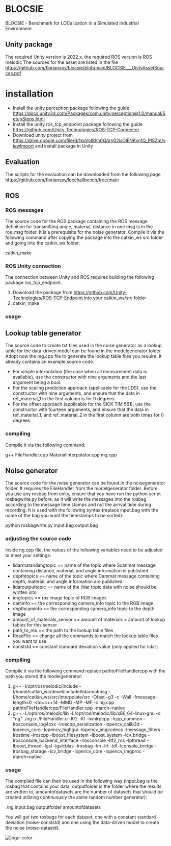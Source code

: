 # BLOCSIE
BLOCSIE - Benchmark for LOCalization in a Simulated Industrial Environment
## Unity package
The required Unity version is 2022.x, the required ROS version is ROS melodic
The sources for the asset are listed in the file https://github.com/florianspy/blocsie/blob/main/BLOCSIE___UnityAssetSources.pdf

# installation
* Install the unity perception package following the guide https://docs.unity3d.com/Packages/com.unity.perception@1.0/manual/SetupSteps.html
* Install the unity ros_tcp_endpoint package following the guide https://github.com/Unity-Technologies/ROS-TCP-Connector
* Download unity project from
https://drive.google.com/file/d/1koVoI8hh0QAry02isOlENKvnfQ_PISZm/viewImport and install package in Unity 

## Evaluation
The scripts for the evaluation can be downloaded from the following page https://github.com/florianspy/locchallbench/tree/main
## ROS 
### ROS messages
The source code for the ROS package containing the ROS message definition for transmitting angle, material, distance in one msg is in the ros_msg folder. It is a prerequisite for the noise generator. Compile it via the following command after copying the package into the catkin_ws src folder and going into the catkin_ws folder:

catkin_make
### ROS Unity connection
The connection between Unity and ROS requires building the following package ros_tcp_endpoint.
1. Download the package from  https://github.com/Unity-Technologies/ROS-TCP-Endpoint into your catkin_ws/src folder
2. catkin_make
### usage 

## Lookup table generator 
The source code to create txt files used in the noise generator as a lookup table for the data-driven model can be found in the modelgenerator folder.
Adopt now the mg.cpp file to generate the lookup table files you require. It already contains an example source code.
* For simple interpolation (the case when all measurement data is available), use the constructor with nine arguments and the last argument being a bool.
* For the scaling prediction approach (applicable for the LDS), use the constructor with nine arguments, and ensure that the data in ref_material_1 in the first column is for 0 degrees.
* For the offset approach (applicable for the SICK TIM 561), use the constructor with fourteen arguments, and ensure that the data in ref_material_1, and ref_material_2 in the first column are both times for 0 degrees.
### compiling
Compile it via the following command:

g++ FileHandler.cpp MaterialInterpolator.cpp mg.cpp

## Noise generator 
The source code for the noise generator can be found in the noisegenerator folder. It requires the FileHandler from the modelgenerator folder. Before you use any rosbag from unity, ensure that you have run the python script rosbagwrite.py before, as it will write the messages into the rosbag according to the message time stamps and not the arrival time during recording. It is used with the following syntax (replace input.bag with the name of the bag you want the timestamps to be sorted):

python rosbagwrite.py input.bag output.bag
### adjusting the source code
Inside ng.cpp file, the values of the following variables need to be adjusted to meet your settings:
* lidarmatandangtopic == name of the topic where Scanmat message containing distance, material, and angle information is published
* depthtopics == name of the topic where Cammat message containing depth, material, and angle information are published
* lidaroutputtopic == name of the lidar topic data with noise should be written into
* imgtopics == ros image topic of RGB images
* caminfo == the corresponding camera_info topic to the RGB image
* depthcaminfo == the corresponding camera_info topic to the depth image
* amount_of_materials_sensor == amount of materials = amount of lookup tables for this sensor
* path_to_res == the path to the lookup table files
* ReadFile == change all the commands to match the lookup table files you want to use
* conststd == constant standard deviation value (only applied for lidar)

### compiling

Compile it via the following command replace pathtoFileHandlercpp with the path you stored the modelgenerator:

1. g++  -I/opt/ros/melodic/include -I/home/catkin_ws/devel/include/lidarmatmsg -I/home/catkin_ws/src/interpolate/src -Ofast -g3 -c -Wall -fmessage-length=0 -std=c++14 -MMD -MP -MF  -c ng.cpp pathtoFileHandlercpp/FileHandler.cpp  -march=native
2. g++ -L/opt/ros/melodic/lib -L/opt/ros/melodic/lib/x86_64-linux-gnu -o "ng" ./ng.o ./FileHandler.o  -ltf2 -ltf -lxmlrpcpp -lcpp_common -lrosconsole_log4cxx -lroscpp_serialization -lopencv_calib3d -lopencv_core -lopencv_highgui -lopencv_imgcodecs -lmessage_filters -lrostime -lroscpp -lboost_filesystem -lboost_system -lcv_bridge -lrosconsole_backend_interface -lrosconsole -ltf2_ros -lpthread -lboost_thread -lgsl -lgslcblas -lrosbag  -lm -lrt -ldl -lconsole_bridge  -lrosbag_storage -lcv_bridge -lopencv_core -lopencv_imgproc  -march=native
   
### usage
The compiled file can then be used in the following way (input.bag is the rosbag that contains your data, outputfolder is the folder where the results are written to, amountofdatasets are the number of datasets that should be created utilizing continuously the same random number generator):

./ng input.bag outputfolder amountofdatasets

You will get two rosbags for each dataset, one with a constant standard deviation (noise-conststd) and one using the data-driven model to create the noise (noise-datastd).

![logo-color](https://github.com/florianspy/blocsie/assets/39183098/504c376e-401c-45a2-a8a5-c388fd32ef49)
